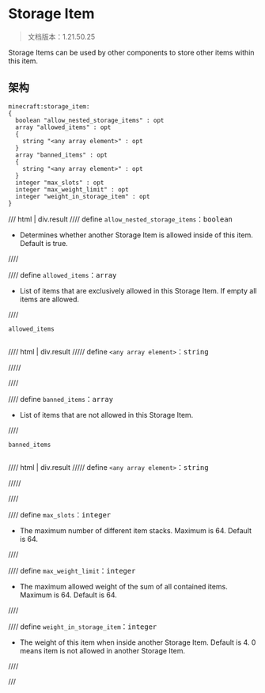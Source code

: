 # Storage Item

> 文档版本：1.21.50.25

Storage Items can be used by other components to store other items within this item.

## 架构

```mcschema
minecraft:storage_item:
{
  boolean "allow_nested_storage_items" : opt
  array "allowed_items" : opt
  {
    string "<any array element>" : opt
  }
  array "banned_items" : opt
  {
    string "<any array element>" : opt
  }
  integer "max_slots" : opt
  integer "max_weight_limit" : opt
  integer "weight_in_storage_item" : opt
}

```

/// html | div.result
//// define
`allow_nested_storage_items`：<samp>boolean</samp>

- Determines whether another Storage Item is allowed inside of this item. Default is true.


////


//// define
`allowed_items`：<samp>array</samp>

- List of items that are exclusively allowed in this Storage Item. If empty all items are allowed.


////

<div class="language-text highlight"><span class="filename"><code>allowed_items</code></span><pre id="__code_1"><span></span></pre></div>

//// html | div.result
///// define
`<any array element>`：<samp>string</samp>


/////


////


//// define
`banned_items`：<samp>array</samp>

- List of items that are not allowed in this Storage Item.


////

<div class="language-text highlight"><span class="filename"><code>banned_items</code></span><pre id="__code_1"><span></span></pre></div>

//// html | div.result
///// define
`<any array element>`：<samp>string</samp>


/////


////


//// define
`max_slots`：<samp>integer</samp>

- The maximum number of different item stacks. Maximum is 64. Default is 64.


////


//// define
`max_weight_limit`：<samp>integer</samp>

- The maximum allowed weight of the sum of all contained items. Maximum is 64. Default is 64.


////


//// define
`weight_in_storage_item`：<samp>integer</samp>

- The weight of this item when inside another Storage Item. Default is 4. 0 means item is not allowed in another Storage Item.


////


///

